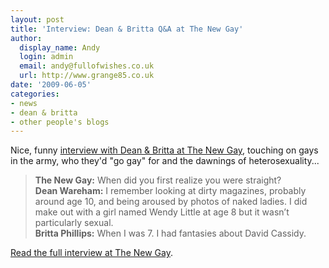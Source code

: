 ```yaml
---
layout: post
title: 'Interview: Dean & Britta Q&A at The New Gay'
author:
  display_name: Andy
  login: admin
  email: andy@fullofwishes.co.uk
  url: http://www.grange85.co.uk
date: '2009-06-05'
categories:
- news
- dean & britta
- other people's blogs
---
```

<p>Nice, funny <a href="http://thenewgay.net/2009/06/dean-britta.html">interview with Dean & Britta at The New Gay</a>, touching on gays in the army, who  they'd "go gay" for and the dawnings of heterosexuality...</p>
<blockquote><p><strong>The New Gay:</strong> When did you first realize you were straight?<br />
<strong>Dean Wareham:</strong> I remember looking at dirty magazines, probably around age 10, and being aroused by photos of naked ladies. I did make out with a girl named Wendy Little at age 8 but it wasn’t particularly sexual.<br />
<strong>Britta Phillips:</strong> When I was 7. I had fantasies about David Cassidy.</p></blockquote>
<p><a href="http://thenewgay.net/2009/06/dean-britta.html">Read the full interview at The New Gay</a>.</p>
